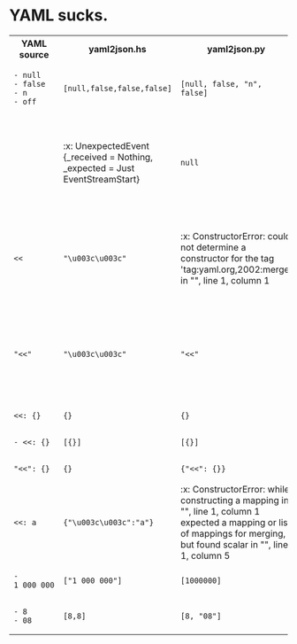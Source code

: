 # YAML sucks.

<table>
<tr>
<th>YAML source</th>
<th>yaml2json.hs</th>
<th>yaml2json.py</th>
<th>yaml2json.pl</th>
</tr>
<tr>
<td>
<pre><code>- null
- false
- n
- off
</code></pre></td><td>
<pre><code>[null,false,false,false]
</code></pre></td><td>
<pre><code>[null, false, "n", false]
</code></pre></td><td>
<pre><code>[null,"","n","off"]
</code></pre></td>
</tr>
<tr>
<td>
<pre><code></code></pre></td><td>
:x:
UnexpectedEvent {_received = Nothing, _expected = Just EventStreamStart}
</td><td>
<pre><code>null
</code></pre></td><td>
<pre><code>hash- or arrayref expected (not a simple scalar, use allow_nonref to allow this) at ./yaml2json.pl line 11.

</code></pre></td>
</tr>
<tr>
<td>
<pre><code><<
</code></pre></td><td>
<pre><code>"\u003c\u003c"
</code></pre></td><td>
:x:
ConstructorError: could not determine a constructor for the tag 'tag:yaml.org,2002:merge'
  in "<stdin>", line 1, column 1
</td><td>
<pre><code>hash- or arrayref expected (not a simple scalar, use allow_nonref to allow this) at ./yaml2json.pl line 11.

</code></pre></td>
</tr>
<tr>
<td>
<pre><code>"<<"
</code></pre></td><td>
<pre><code>"\u003c\u003c"
</code></pre></td><td>
<pre><code>"<<"
</code></pre></td><td>
<pre><code>hash- or arrayref expected (not a simple scalar, use allow_nonref to allow this) at ./yaml2json.pl line 11.

</code></pre></td>
</tr>
<tr>
<td>
<pre><code><<: {}
</code></pre></td><td>
<pre><code>{}
</code></pre></td><td>
<pre><code>{}
</code></pre></td><td>
<pre><code>{"<<":{}}
</code></pre></td>
</tr>
<tr>
<td>
<pre><code>- <<: {}
</code></pre></td><td>
<pre><code>[{}]
</code></pre></td><td>
<pre><code>[{}]
</code></pre></td><td>
<pre><code>[{"<<":{}}]
</code></pre></td>
</tr>
<tr>
<td>
<pre><code>"<<": {}
</code></pre></td><td>
<pre><code>{}
</code></pre></td><td>
<pre><code>{"<<": {}}
</code></pre></td><td>
<pre><code>{"<<":{}}
</code></pre></td>
</tr>
<tr>
<td>
<pre><code><<: a
</code></pre></td><td>
<pre><code>{"\u003c\u003c":"a"}
</code></pre></td><td>
:x:
ConstructorError: while constructing a mapping
  in "<stdin>", line 1, column 1
expected a mapping or list of mappings for merging, but found scalar
  in "<stdin>", line 1, column 5
</td><td>
<pre><code>{"<<":"a"}
</code></pre></td>
</tr>
<tr>
<td>
<pre><code>- 1_000_000
</code></pre></td><td>
<pre><code>["1_000_000"]
</code></pre></td><td>
<pre><code>[1000000]
</code></pre></td><td>
<pre><code>["1_000_000"]
</code></pre></td>
</tr>
<tr>
<td>
<pre><code>- 8
- 08
</code></pre></td><td>
<pre><code>[8,8]
</code></pre></td><td>
<pre><code>[8, "08"]
</code></pre></td><td>
<pre><code>["8","08"]
</code></pre></td>
</tr>
</table>
